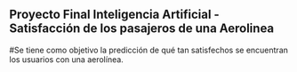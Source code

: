 ## Proyecto Final Inteligencia Artificial - Satisfacción de los pasajeros de una Aerolinea

#Se tiene como objetivo la predicción de qué tan satisfechos se encuentran los usuarios con una aerolínea.


